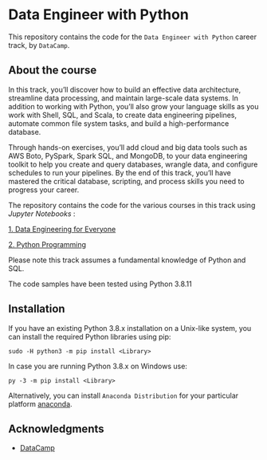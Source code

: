 # Data Engineer with Python

This repository contains the code for the `Data Engineer with Python` career track, by `DataCamp`. 

## About the course

In this track, you’ll discover how to build an effective data architecture, streamline data processing, and maintain large-scale data systems. In addition to working with Python, you’ll also grow your language skills as you work with Shell, SQL, and Scala, to create data engineering pipelines, automate common file system tasks, and build a high-performance database.


Through hands-on exercises, you’ll add cloud and big data tools such as AWS Boto, PySpark, Spark SQL, and MongoDB, to your data engineering toolkit to help you create and query databases, wrangle data, and configure schedules to run your pipelines. By the end of this track, you’ll have mastered the critical database, scripting, and process skills you need to progress your career.


The repository contains the code for the various courses in this track using *Jupyter Notebooks* :

[1. Data Engineering for Everyone](/01-data-engineering-for-everyone/Data_Engineering_for_Everyone.ipynb)

[2. Python Programming](/02-python-programming-skill-assessment/Python_Programming_Skill_Assessment.ipynb)


Please note this track assumes a fundamental knowledge of Python and SQL.


The code samples have been tested using Python 3.8.11 

## Installation

If you have an existing Python 3.8.x installation on a Unix-like system, you can install the required Python libraries using pip:

```
sudo -H python3 -m pip install <Library>
```

In case you are running Python 3.8.x on Windows use:

```
py -3 -m pip install <Library>
```

Alternatively, you can install `Anaconda Distribution` for your particular platform 
[anaconda](https://www.anaconda.com/).

## Acknowledgments

* [DataCamp](https://www.datacamp.com/)

